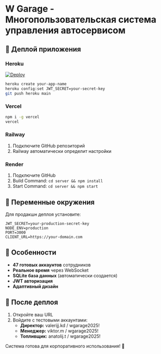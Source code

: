 # W Garage - Многопользовательская система управления автосервисом

## 🚀 Деплой приложения

### Heroku
[![Deploy](https://www.herokucdn.com/deploy/button.svg)](https://heroku.com/deploy)

```bash
heroku create your-app-name
heroku config:set JWT_SECRET=your-secret-key
git push heroku main
```

### Vercel
```bash
npm i -g vercel
vercel
```

### Railway
1. Подключите GitHub репозиторий
2. Railway автоматически определит настройки

### Render
1. Подключите GitHub
2. Build Command: `cd server && npm install`
3. Start Command: `cd server && npm start`

## 🔧 Переменные окружения

Для продакшн деплоя установите:

```env
JWT_SECRET=your-production-secret-key
NODE_ENV=production
PORT=3000
CLIENT_URL=https://your-domain.com
```

## 📱 Особенности

- **47 готовых аккаунтов** сотрудников
- **Реальное время** через WebSocket
- **SQLite база данных** (автоматически создается)
- **JWT авторизация**
- **Адаптивный дизайн**

## 🎯 После деплоя

1. Откройте ваш URL
2. Войдите с тестовыми аккаунтами:
   - **Директор:** valerijj.kd / wgarage2025!
   - **Менеджер:** viktor.m / wgarage2025!
   - **Топливщик:** anatolij.t / wgarage2025!

Система готова для корпоративного использования! 🎉
